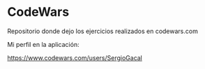 # CodeWars

Repositorio donde dejo los ejercicios realizados en codewars.com

Mi perfil en la aplicación:

https://www.codewars.com/users/SergioGacal
